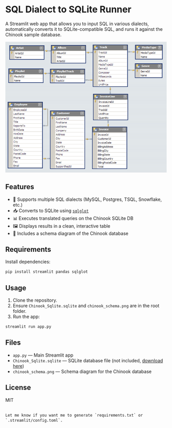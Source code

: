 # SQL Dialect to SQLite Runner

A Streamlit web app that allows you to input SQL in various dialects, automatically converts it to SQLite-compatible SQL, and runs it against the Chinook sample database.

![Chinook Schema](chinook_schema.png)

## Features

- 🔄 Supports multiple SQL dialects (MySQL, Postgres, TSQL, Snowflake, etc.)
- 📥 Converts to SQLite using [`sqlglot`](https://github.com/tobymao/sqlglot)
- 📊 Executes translated queries on the Chinook SQLite DB
- 🖼 Displays results in a clean, interactive table
- 🧭 Includes a schema diagram of the Chinook database

## Requirements

Install dependencies:

```bash
pip install streamlit pandas sqlglot
```

## Usage

1. Clone the repository.
2. Ensure `Chinook_Sqlite.sqlite` and `chinook_schema.png` are in the root folder.
3. Run the app:

```bash
streamlit run app.py
```

## Files

- `app.py` — Main Streamlit app
- `Chinook_Sqlite.sqlite` — SQLite database file (not included, [download here](https://github.com/lerocha/chinook-database))
- `chinook_schema.png` — Schema diagram for the Chinook database

## License

MIT
```

Let me know if you want me to generate `requirements.txt` or `.streamlit/config.toml`.

